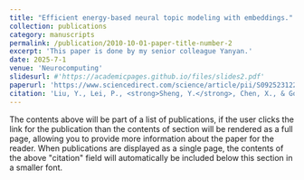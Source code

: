 ```yaml
---
title: "Efficient energy-based neural topic modeling with embeddings."
collection: publications
category: manuscripts
permalink: /publication/2010-10-01-paper-title-number-2
excerpt: 'This paper is done by my senior colleague Yanyan.'
date: 2025-7-1
venue: 'Neurocomputing'
slidesurl: #'https://academicpages.github.io/files/slides2.pdf'
paperurl: 'https://www.sciencedirect.com/science/article/pii/S0925231225008513'
citation: 'Liu, Y., Lei, P., <strong>Sheng, Y.</strong>, Chen, X., & Gong, Z. (2025). "Efficient energy-based neural topic modeling with embeddings." <i>Neurocomputing</i>, 638, 130179.'
---
```


The contents above will be part of a list of publications, if the user clicks the link for the publication than the contents of section will be rendered as a full page, allowing you to provide more information about the paper for the reader. When publications are displayed as a single page, the contents of the above "citation" field will automatically be included below this section in a smaller font.
